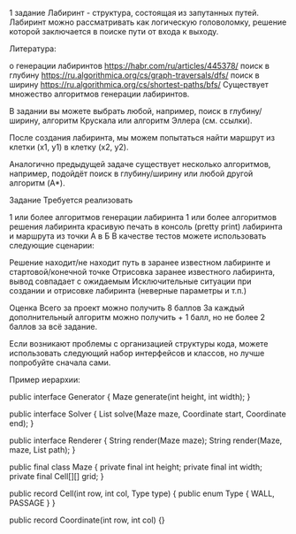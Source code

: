 1 задание
Лабиринт - структура, состоящая из запутанных путей. Лабиринт можно рассматривать как логическую головоломку, решение которой заключается в поиске пути от входа к выходу.

Литература:

о генерации лабиринтов https://habr.com/ru/articles/445378/
поиск в глубину https://ru.algorithmica.org/cs/graph-traversals/dfs/
поиск в ширину https://ru.algorithmica.org/cs/shortest-paths/bfs/
Существует множество алгоритмов генерации лабиринтов.

В задании вы можете выбрать любой, например, поиск в глубину/ширину, алгоритм Крускала или алгоритм Эллера (см. ссылки).

После создания лабиринта, мы можем попытаться найти маршрут из клетки (x1, y1) в клетку (x2, y2).

Аналогично предыдущей задаче существует несколько алгоритмов, например, подойдёт поиск в глубину/ширину или любой другой алгоритм (A*).


Задание
Требуется реализовать

1 или более алгоритмов генерации лабиринта
1 или более алгоритмов решения лабиринта
красивую печать в консоль (pretty print) лабиринта и маршрута из точки А в Б
В качестве тестов можете использовать следующие сценарии:

Решение находит/не находит путь в заранее известном лабиринте и стартовой/конечной точке
Отрисовка заранее известного лабиринта, вывод совпадает с ожидаемым
Исключительные ситуации при создании и отрисовке лабиринта (неверные параметры и т.п.)


Оценка
Всего за проект можно получить 8 баллов
За каждый дополнительный алгоритм можно получить + 1 балл, но не более 2 баллов за всё задание.


Если возникают проблемы с организацией структуры кода, можете использовать следующий набор интерфейсов и классов, но лучше попробуйте сначала сами.

Пример иерархии:

public interface Generator {
Maze generate(int height, int width);
}

public interface Solver {
List<Coordinate> solve(Maze maze, Coordinate start, Coordinate end);
}

public interface Renderer {
String render(Maze maze);
String render(Maze, maze, List<Coordinate> path);
}

public final class Maze {
private final int height;
private final int width;
private final Cell[][] grid;
}

public record Cell(int row, int col, Type type) {
public enum Type { WALL, PASSAGE }
}

public record Coordinate(int row, int col) {}
